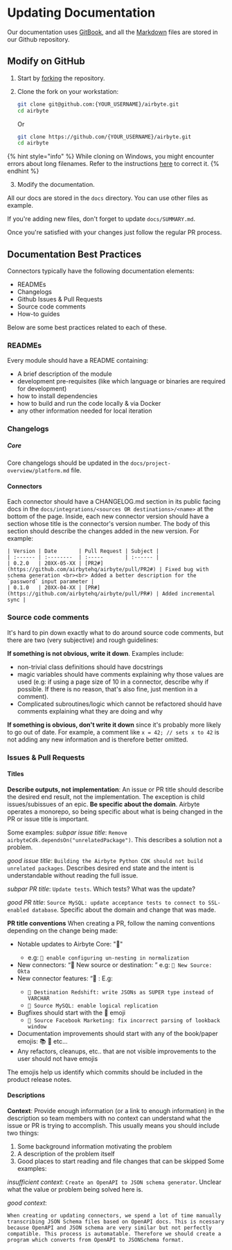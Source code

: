 # Updating Documentation

Our documentation uses [GitBook](https://gitbook.com), and all the [Markdown](https://guides.github.com/features/mastering-markdown/) files are stored in our Github repository.

## Modify on GitHub

1. Start by [forking](https://docs.github.com/en/github/getting-started-with-github/fork-a-repo) the repository.
2. Clone the fork on your workstation:

   ```bash
   git clone git@github.com:{YOUR_USERNAME}/airbyte.git
   cd airbyte
   ```
   Or
   ```bash
   git clone https://github.com/{YOUR_USERNAME}/airbyte.git
   cd airbyte
   ```

{% hint style="info" %}
While cloning on Windows, you might encounter errors about long filenames. Refer to the instructions [here](../deploying-airbyte/local-deployment.md#handling-long-filename-error) to correct it.
{% endhint %}

3. Modify the documentation.

All our docs are stored in the `docs` directory. You can use other files as example.

If you're adding new files, don't forget to update `docs/SUMMARY.md`.

Once you're satisfied with your changes just follow the regular PR process.

## Documentation Best Practices
Connectors typically have the following documentation elements: 

* READMEs
* Changelogs
* Github Issues & Pull Requests
* Source code comments
* How-to guides

Below are some best practices related to each of these. 

### READMEs
Every module should have a README containing:

* A brief description of the module
* development pre-requisites (like which language or binaries are required for development)
* how to install dependencies
* how to build and run the code locally & via Docker
* any other information needed for local iteration
  
### Changelogs

##### Core
Core changelogs should be updated in the `docs/project-overview/platform.md` file.

#### Connectors
Each connector should have a CHANGELOG.md section in its public facing docs in the `docs/integrations/<sources OR destinations>/<name>` at the bottom of the page. Inside, each new connector version should have a section whose title is the connector's version number. The body of this section should describe the changes added in the new version. For example: 

```
| Version | Date       | Pull Request | Subject |
| :------ | :--------  | :-----       | :------ |
| 0.2.0   | 20XX-05-XX | [PR2#](https://github.com/airbytehq/airbyte/pull/PR2#) | Fixed bug with schema generation <br><br> Added a better description for the `password` input parameter |
| 0.1.0   | 20XX-04-XX | [PR#](https://github.com/airbytehq/airbyte/pull/PR#) | Added incremental sync |
```
  
### Source code comments
It's hard to pin down exactly what to do around source code comments, but there are two (very subjective) and rough guidelines: 

**If something is not obvious, write it down**. Examples include:

* non-trivial class definitions should have docstrings
* magic variables should have comments explaining why those values are used (e.g: if using a page size of 10 in a connector, describe why if possible. If there is no reason, that's also fine, just mention in a comment). 
* Complicated subroutines/logic which cannot be refactored should have comments explaining what they are doing and why
    
**If something is obvious, don't write it down** since it's probably more likely to go out of date. For example, a comment like `x = 42; // sets x to 42` is not adding any new information and is therefore better omitted. 

###  Issues & Pull Requests

#### Titles

**Describe outputs, not implementation**: An issue or PR title should describe the desired end result, not the implementation. The exception is child issues/subissues of an epic. 
**Be specific about the domain**. Airbyte operates a monorepo, so being specific about what is being changed in the PR or issue title is important. 

Some examples: 
_subpar issue title_: `Remove airbyteCdk.dependsOn("unrelatedPackage")`. This describes a solution not a problem.

_good issue title_: `Building the Airbyte Python CDK should not build unrelated packages`. Describes desired end state and the intent is understandable without reading the full issue. 

_subpar PR title_: `Update tests`. Which tests? What was the update?
  
_good PR title_: `Source MySQL: update acceptance tests to connect to SSL-enabled database`. Specific about the domain and change that was made. 

**PR title conventions**
When creating a PR, follow the naming conventions depending on the change being made: 

* Notable updates to Airbyte Core: "🎉<description of feature>"
    * e.g: `🎉 enable configuring un-nesting in normalization`
* New connectors: “🎉 New source or destination: <name>” e.g: `🎉 New Source: Okta`
* New connector features: “🎉<Source or Destination> <name>: <feature description> E.g:
    * `🎉 Destination Redshift: write JSONs as SUPER type instead of VARCHAR`
    * `🎉 Source MySQL: enable logical replication`
* Bugfixes should start with the  🐛 emoji
    * `🐛 Source Facebook Marketing: fix incorrect parsing of lookback window`
* Documentation improvements should start with any of the book/paper emojis: 📚 📝 etc…
*  Any refactors, cleanups, etc.. that are not visible improvements to the user should not have emojis

The emojis help us identify which commits should be included in the product release notes. 

#### Descriptions 
**Context**: Provide enough information (or a link to enough information) in the description so team members with no context can understand what the issue or PR is trying to accomplish. This usually means you should include two things: 

1. Some background information motivating the problem
2. A description of the problem itself
3. Good places to start reading and file changes that can be skipped
Some examples: 

_insufficient context_: `Create an OpenAPI to JSON schema generator`. Unclear what the value or problem being solved here is. 

_good context_:
```
When creating or updating connectors, we spend a lot of time manually transcribing JSON Schema files based on OpenAPI docs. This is ncessary because OpenAPI and JSON schema are very similar but not perfectly compatible. This process is automatable. Therefore we should create a program which converts from OpenAPI to JSONSchema format.
``` 
